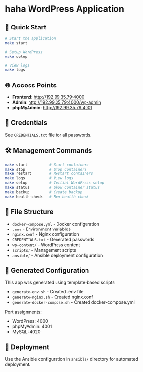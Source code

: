 # haha WordPress Application

## 🚀 Quick Start

```bash
# Start the application
make start

# Setup WordPress
make setup

# View logs
make logs
```

## 🌐 Access Points

- **Frontend**: http://192.99.35.79:4000
- **Admin**: http://192.99.35.79:4000/wp-admin
- **phpMyAdmin**: http://192.99.35.79:4001

## 🔑 Credentials

See `CREDENTIALS.txt` file for all passwords.

## 🛠️ Management Commands

```bash
make start          # Start containers
make stop           # Stop containers  
make restart        # Restart containers
make logs           # View logs
make setup          # Initial WordPress setup
make status         # Show container status
make backup         # Create backup
make health-check   # Run health check
```

## 📁 File Structure

- `docker-compose.yml` - Docker configuration
- `.env` - Environment variables  
- `nginx.conf` - Nginx configuration
- `CREDENTIALS.txt` - Generated passwords
- `wp-content/` - WordPress content
- `scripts/` - Management scripts
- `ansible/` - Ansible deployment configuration

## 🔧 Generated Configuration

This app was generated using template-based scripts:
- `generate-env.sh` - Created .env file
- `generate-nginx.sh` - Created nginx.conf
- `generate-docker-compose.sh` - Created docker-compose.yml

Port assignments:
- WordPress: 4000
- phpMyAdmin: 4001
- MySQL: 4020

## 🚀 Deployment

Use the Ansible configuration in `ansible/` directory for automated deployment.
